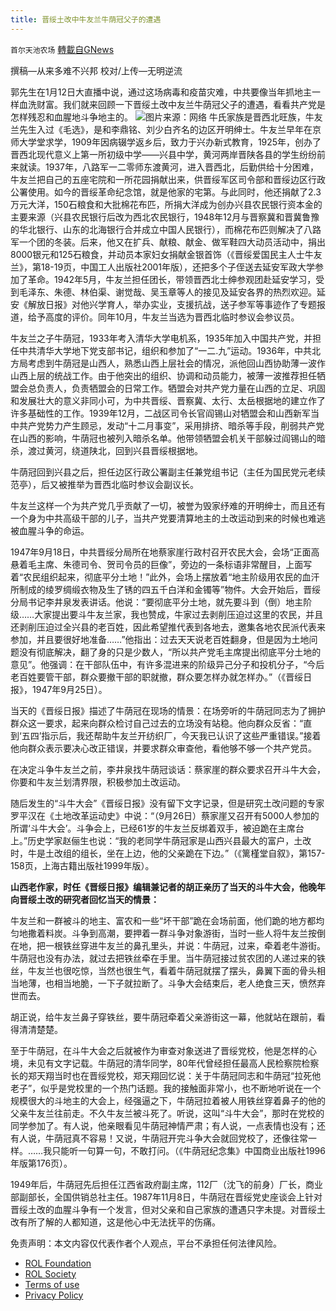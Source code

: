 ```yaml
---
title: 晋绥土改中牛友兰牛荫冠父子的遭遇
---
```

`首尔天池农场` [轉載自GNews](https://gnews.org/zh-hans/2045812/)

撰稿—从来多难不兴邦
校对/上传—无明逆流

郭先生在1月12日大直播中说，通过这场病毒和疫苗灾难，中共要像当年抓地主一样血洗财富。我们就来回顾一下晋绥土改中友兰牛荫冠父子的遭遇，看看共产党是怎样残忍和血腥地斗争地主的。
![](https://assets.gnews.org/wp-content/uploads/2022/02/W6.jpeg)图片来源：网络
牛氏家族是晋西北旺族，牛友兰先生入过《毛选》，是和李鼎铭、刘少白齐名的边区开明绅士。牛友兰早年在京师大学堂求学，1909年因病辍学返乡后，致力于兴办新式教育，1925年，创办了晋西北现代意义上第一所初级中学——兴县中学，黄河两岸晋陕各县的学生纷纷前来就读。1937年，八路军一二零师东渡黄河，进入晋西北，后勤供给十分困难，牛友兰把自己的五座宅院和一所花园捐献出来，供晋绥军区司令部和晋绥边区行政公署使用。如今的晋绥革命纪念馆，就是他家的宅第。与此同时，他还捐献了2.3万元大洋，150石粮食和大批棉花布匹，所捐大洋成为创办兴县农民银行资本金的主要来源（兴县农民银行后改为西北农民银行，1948年12月与晋察冀和晋冀鲁豫的华北银行、山东的北海银行合并成立中国人民银行），而棉花布匹则解决了八路军一个团的冬装。后来，他又在扩兵、献粮、献金、做军鞋四大动员活动中，捐出8000银元和125石粮食，并动员本家妇女捐献金银首饰（《晋绥爱国民主人士牛友兰》，第18-19页，中国工人出版社2001年版），还把多个子侄送去延安军政大学参加了革命。1942年5月，牛友兰担任团长，带领晋西北士绅参观团赴延安学习，受到毛泽东、朱德、林伯渠、谢觉哉、吴玉章等人的接见及延安各界的热烈欢迎。延安《解放日报》对他兴学育人，举办实业，支援抗战，送子参军等事迹作了专题报道，给予高度的评价。同年10月，牛友兰当选为晋西北临时参议会参议员。

牛友兰之子牛荫冠，1933年考入清华大学电机系，1935年加入中国共产党，并担任中共清华大学地下党支部书记，组织和参加了“一二.九”运动。1936年，中共北方局考虑到牛荫冠是山西人，熟悉山西上层社会的情况，派他回山西协助薄一波作山西上层的统战工作。由于他突出的组织、协调和动员能力，被薄一波推荐担任牺盟会总负责人，负责牺盟会的日常工作。牺盟会对共产党力量在山西的立足、巩固和发展壮大的意义非同小可，为中共晋绥、晋察冀、太行、太岳根据地的建立作了许多基础性的工作。1939年12月，二战区司令长官阎锡山对牺盟会和山西新军当中共产党势力产生顾忌，发动“十二月事变”，采用排挤、暗杀等手段，削弱共产党在山西的影响，牛荫冠也被列入暗杀名单。他带领牺盟会机关干部躲过阎锡山的暗杀，渡过黄河，绕道陕北，回到兴县晋绥根据地。

牛荫冠回到兴县之后，担任边区行政公署副主任兼党组书记（主任为国民党元老续范亭），后又被推举为晋西北临时参议会副议长。

牛友兰这样一个为共产党几乎贡献了一切，被誉为毁家纾难的开明绅士，而且还有一个身为中共高级干部的儿子，当共产党要清算地主的土改运动到来的时候也难逃被血腥斗争的命运。

1947年9月18日，中共晋绥分局所在地蔡家崖行政村召开农民大会，会场“正面高悬着毛主席、朱德司令、贺司令员的巨像”，旁边的一条标语非常醒目，上面写着“农民组织起来，彻底平分土地！”此外，会场上摆放着“地主阶级用农民的血汗所制成的绫罗绸缎衣物及生了锈的四五千白洋和金镯等”物件。大会开始后，晋绥分局书记李井泉发表讲话。他说：“要彻底平分土地，就先要斗到（倒）地主阶级……大家提出要斗牛友兰家，我也赞成，牛家过去剥削压迫过这里的农民，并且还剥削压迫过全兴县的老百姓，因此希望推代表到各地去，邀集各地农民派代表来参加，并且要很好地准备……”他指出：过去天天说老百姓翻身，但是因为土地问题没有彻底解决，翻了身的只是少数人，“所以共产党毛主席提出彻底平分土地的意见”。他强调：在干部队伍中，有许多混进来的阶级异己分子和投机分子，“今后老百姓要管干部，群众要撤干部的职就撤，群众要怎样办就怎样办。”（《晋绥日报》，1947年9月25日）。

当天的《晋绥日报》描述了牛荫冠在现场的情景：在场旁听的牛荫冠同志为了拥护群众这一要求，起来向群众检讨自己过去的立场没有站稳。他向群众反省：“直到‘五四’指示后，我还帮助牛友兰开纺织厂，今天我已认识了这些严重错误。”接着他向群众表示要决心改正错误，并要求群众审查他，看他够不够一个共产党员。

在决定斗争牛友兰之前，李井泉找牛荫冠谈话：蔡家崖的群众要求召开斗牛大会，你要和牛友兰划清界限，积极参加土改运动。

随后发生的“斗牛大会”《晋绥日报》没有留下文字记录，但是研究土改问题的专家罗平汉在《土地改革运动史》中说：“（9月26日）蔡家崖又召开有5000人参加的所谓‘斗牛大会’。斗争会上，已经61岁的牛友兰反绑着双手，被迫跪在主席台上。”历史学家赵俪生也说：“我的老同学牛荫冠家是山西兴县最大的富户，土改时，牛是土改组的组长，坐在上边，他的父亲跪在下边。”（《篱槿堂自叙》，第157-158页，上海古籍出版社1999年版）。

**山西老作家，时任《晋绥日报》编辑兼记者的胡正亲历了当天的斗牛大会，他晚年向晋绥土改的研究者回忆当天的情景：**

牛友兰和一群被斗的地主、富农和一些“坏干部”跪在会场前面，他们跪的地方都均匀地撒着料炭。斗争到高潮，要押着一群斗争对象游街，当时一些人将牛友兰按倒在地，把一根铁丝穿进牛友兰的鼻孔里头，并说：牛荫冠，过来，牵着老牛游街。牛荫冠也没有办法，就过去把铁丝牵在手里。当牛荫冠接过贫农团的人递过来的铁丝，牛友兰也很吃惊，当然也很生气，看着牛荫冠就摆了摆头，鼻翼下面的骨头相当地薄，也相当地脆，一下子就拉断了。斗争大会结束后，老人绝食三天，愤然弃世而去。

胡正说，给牛友兰鼻子穿铁丝，要牛荫冠牵着父亲游街这一幕，他就站在跟前，看得清清楚楚。

至于牛荫冠，在斗牛大会之后就被作为审查对象送进了晋绥党校，他是怎样的心境，未见有文字记载。牛荫冠的清华同学，80年代曾经担任最高人民检察院检察长的郑天翔当时也在晋绥党校，郑天翔回忆说：关于牛荫冠同志和牛荫冠“拉死他老子”，似乎是党校里的一个热门话题。我的接触面非常小，也不断地听说在一个规模很大的斗地主的大会上，经强逼之下，牛荫冠拉着被人用铁丝穿着鼻子的他的父亲牛友兰往前走。不久牛友兰被斗死了。听说，这叫“斗牛大会”，那时在党校的同学参加了。有人说，他亲眼看见牛荫冠神情严肃；有人说，一点表情也没有；还有人说，牛荫冠真不容易！又说，牛荫冠开完斗争大会就回党校了，还像往常一样。……我只能听一句算一句，不敢打问。（《牛荫冠纪念集》中国商业出版社1996年版第176页）。

1949年后，牛荫冠先后担任江西省政府副主席，112厂（沈飞的前身）厂长，商业部副部长，全国供销总社主任。1987年11月8日，牛荫冠在晋绥党史座谈会上针对晋绥土改的血腥斗争有一个发言，但对父亲和自己家族的遭遇只字未提。对晋绥土改有所了解的人都知道，这是他心中无法抚平的伤痛。

 

免责声明：本文内容仅代表作者个人观点，平台不承担任何法律风险。

- [ROL Foundation](https://rolfoundation.org/)
- [ROL Society](https://rolsociety.org/)
- [Terms of use](https://gnews.org/terms-of-use-3/)
- [Privacy Policy](https://gnews.org/privacy-policy/)
